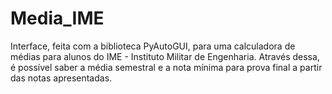 # Media_IME
Interface, feita com a biblioteca PyAutoGUI, para uma calculadora de médias para alunos do IME - Instituto Militar de Engenharia.
Através dessa, é possível saber a média semestral e a nota mínima para prova final a partir das notas apresentadas.

